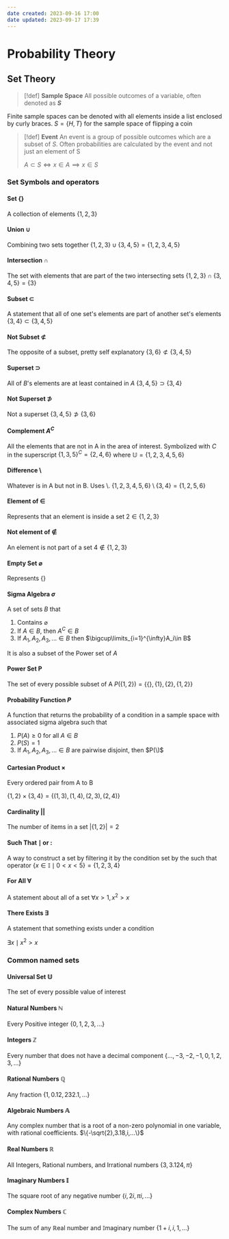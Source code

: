 ```yaml
---
date created: 2023-09-16 17:00
date updated: 2023-09-17 17:39
---
```


# Probability Theory

## Set Theory

> [!def]
> **Sample Space**
> All possible outcomes of a variable, often denoted as **$S$**

Finite sample spaces can be denoted with all elements inside a list enclosed by curly braces.
$S=\{H,T\}$ for the sample space of flipping a coin

> [!def]
> **Event**
> An event is a group of possible outcomes which are a subset of $S$. Often probabilities are calculated by the event and not just an element of S
>
> $A\subset S\iff x\in A \implies x\in S$

### Set Symbols and operators

#### Set $\{\}$

A collection of elements
$\{1, 2, 3\}$

#### Union $\cup$

Combining two sets together
$\{1,2,3\}\cup\{3,4,5\}=\{1,2,3,4,5\}$

#### Intersection $\cap$

The set with elements that are part of the two intersecting sets
$\{1,2,3\}\cap\{3,4,5\}=\{3\}$

#### Subset $\subset$

A statement that all of one set's elements are part of another set's elements
$\{3,4\}\subset\{3,4,5\}$

#### Not Subset $\not\subset$

The opposite of a subset, pretty self explanatory
$\{3,6\}\not\subset\{3,4,5\}$

#### Superset $\supset$

All of $B$'s elements are at least contained in $A$
$\{3,4,5\}\supset\{3,4\}$

#### Not Superset $\not\supset$

Not a superset
$\{3,4,5\}\not\supset\{3,6\}$

#### Complement $A^C$

All the elements that are not in A in the area of interest. Symbolized with $C$ in the superscript
$\{1,3,5\}^C=\{2,4,6\}$ where $\mathbb{U}=\{1,2,3,4,5,6\}$

#### Difference $\setminus$

Whatever is in A but not in B. Uses $\setminus$.
$\{1,2,3,4,5,6\}\setminus\{3,4\}=\{1,2,5,6\}$

#### Element of $\in$

Represents that an element is inside a set
$2\in\{1,2,3\}$

#### Not element of $\notin$

An element is not part of a set
$4\notin\{1,2,3\}$

#### Empty Set $\varnothing$

Represents $\{\}$

#### Sigma Algebra $\sigma$

A set of sets $B$ that

1. Contains $\varnothing$
2. If $A\in B$, then $A^C\in B$
3. If $A_1,A_2,A_3,...\in B$ then $\bigcup\limits_{i=1}^{\infty}A_i\in B$

It is also a subset of the Power set of $A$

#### Power Set $\textbf{P}$

The set of every possible subset of A
$P(\{1,2\})=\{\{\},\{1\},\{2\},\{1,2\}\}$

#### Probability Function $P$

A function that returns the probability of a condition in a sample space with associated sigma algebra such that
1. $P(A)\ge0$ for all $A\in B$
2. $P(S)=1$
3. If $A_1,A_2,A_3,...\in B$ are pairwise disjoint, then $P(\)$

#### Cartesian Product $\times$

Every ordered pair from A to B

$\{1,2\}\times\{3,4\}=\{(1,3),(1,4),(2,3),(2,4)\}$

#### Cardinality $||$

The number of items in a set
$|\{1,2\}|=2$

#### Such That $\mid$ or $:$

A way to construct a set by filtering it by the condition set by the such that operator
$\{x\in\mathbb{I}\mid0<x<5\}=\{1,2,3,4\}$

#### For All $\forall$

A statement about all of a set
$\forall x>1,x^2>x$

#### There Exists $\exists$

A statement that something exists under a condition

$\exists x\mid x^2>x$

### Common named sets

#### Universal Set $\mathbb{U}$

The set of every possible value of interest

#### Natural Numbers $\mathbb{N}$

Every Positive integer
$\{0,1,2,3,...\}$

#### Integers $\mathbb{Z}$

Every number that does not have a decimal component
$\{...,-3,-2,-1,0,1,2,3,...\}$

#### Rational Numbers $\mathbb{Q}$

Any fraction
$\{1, 0.12, 232.1,...\}$

#### Algebraic Numbers $\mathbb{A}$

Any complex number that is a root of a non-zero polynomial in one variable, with rational coefficients.
$\{-\sqrt{2},3.18,i,...\}$

#### Real Numbers $\mathbb{R}$

All Integers, Rational numbers, and Irrational numbers
$\{3,3.124,\pi\}$

#### Imaginary Numbers $\mathbb{I}$

The square root of any negative number
$\{i,2i,\pi i,...\}$

#### Complex Numbers $\mathbb{C}$

The sum of any $\mathbb{R}$eal number and $\mathbb{I}$maginary number
$\{1+i,i,1,...\}$

